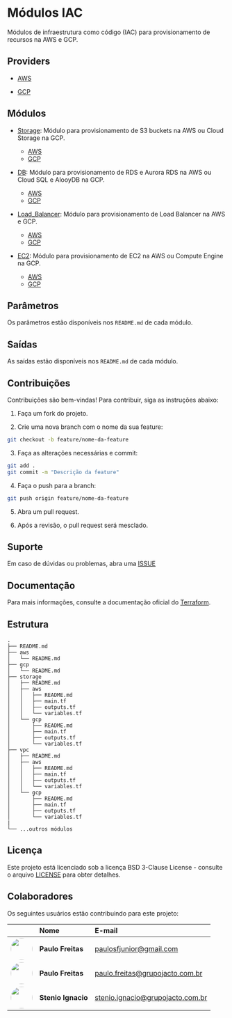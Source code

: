 # Módulos IAC

Módulos de infraestrutura como código (IAC) para provisionamento de recursos na AWS e GCP.

## Providers

- [AWS](./aws/README.md)

- [GCP](./gcp/README.md)

## Módulos

- [Storage](./storage/README.md): Módulo para provisionamento de S3 buckets na AWS ou Cloud Storage na GCP.
  - [AWS](./storage/aws/README.md)
  - [GCP](./storage/gcp/README.md)

- [DB](./db/README.md): Módulo para provisionamento de RDS e Aurora RDS na AWS ou Cloud SQL e AlooyDB na GCP.
  - [AWS](./db/aws/README.md)
  - [GCP](./db/gcp/README.md)

- [Load_Balancer](./lb/README.md): Módulo para provisionamento de Load Balancer na AWS e GCP.
  - [AWS](./lb/aws/README.md)
  - [GCP](./lb/gcp/README.md)

- [EC2](./vm/README.md): Módulo para provisionamento de EC2 na AWS ou Compute Engine na GCP.
  - [AWS](./vm/aws/README.md)
  - [GCP](./vm/gcp/README.md)

## Parâmetros

Os parâmetros estão disponíveis nos `README.md` de cada módulo.

## Saídas

As saídas estão disponíveis nos `README.md` de cada módulo.

## Contribuições

Contribuições são bem-vindas! Para contribuir, siga as instruções abaixo:

1. Faça um fork do projeto.

2. Crie uma nova branch com o nome da sua feature:

```bash
git checkout -b feature/nome-da-feature
```

3. Faça as alterações necessárias e commit:

```bash
git add .
git commit -m "Descrição da feature"
```

4. Faça o push para a branch:

```bash
git push origin feature/nome-da-feature
```

5. Abra um pull request.

6. Após a revisão, o pull request será mesclado.

## Suporte

Em caso de dúvidas ou problemas, abra uma [ISSUE](https://github.com/paulosfjunior/iac/issues/new)

## Documentação

Para mais informações, consulte a documentação oficial do [Terraform](https://www.terraform.io/docs/index.html).

## Estrutura

```doc
.
├── README.md
├── aws
│   └── README.md
├── gcp
│   └── README.md
├── storage
│   ├── README.md
│   ├── aws
│   │   ├── README.md
│   │   ├── main.tf
│   │   ├── outputs.tf
│   │   └── variables.tf
│   └── gcp
│       ├── README.md
│       ├── main.tf
│       ├── outputs.tf
│       └── variables.tf
├── vpc
│   ├── README.md
│   ├── aws
│   │   ├── README.md
│   │   ├── main.tf
│   │   ├── outputs.tf
│   │   └── variables.tf
│   └── gcp
│       ├── README.md
│       ├── main.tf
│       ├── outputs.tf
│       └── variables.tf
|
└── ...outros módulos
```

## Licença

Este projeto está licenciado sob a licença BSD 3-Clause License - consulte o arquivo [LICENSE](./LICENSE) para obter detalhes.

## Colaboradores

Os seguintes usuários estão contribuindo para este projeto:

|                                                                                                       | Nome               | E-mail                             |
| :---------------------------------------------------------------------------------------------------: | :----------------- | :--------------------------------- |
| <img src="https://avatars.githubusercontent.com/u/27088472?v=4" width=50 style="border-radius: 50%">  | **Paulo Freitas**  | <paulosfjunior@gmail.com>          |
| <img src="https://avatars.githubusercontent.com/u/137942353?v=4" width=50 style="border-radius: 50%"> | **Paulo Freitas**  | <paulo.freitas@grupojacto.com.br>  |
| <img src="https://avatars.githubusercontent.com/u/169185349?v=4" width=50 style="border-radius: 50%"> | **Stenio Ignacio** | <stenio.ignacio@grupojacto.com.br> |
